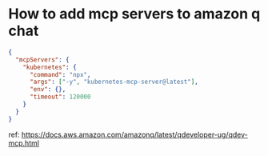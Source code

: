 # How to add mcp servers to amazon q chat
```json
{
  "mcpServers": {
    "kubernetes": {
      "command": "npx",
      "args": ["-y", "kubernetes-mcp-server@latest"],
      "env": {},
      "timeout": 120000
    }
  }
}
```

ref: https://docs.aws.amazon.com/amazonq/latest/qdeveloper-ug/qdev-mcp.html